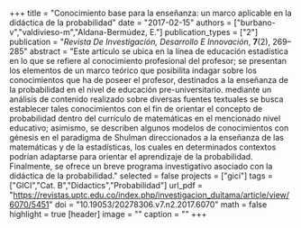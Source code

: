+++
title = "Conocimiento base para la enseñanza: un marco aplicable en la didáctica de la probabilidad"
date = "2017-02-15"
authors = ["burbano-v","valdivieso-m","Aldana-Bermúdez, E."]
publication_types = ["2"]
publication = "*Revista De Investigación, Desarrollo E Innovación*, **7**(2), 269–285"
abstract = "Este artículo se ubica en la línea de educación estadística en lo que se refiere al conocimiento profesional del profesor; se presentan los elementos de un marco teórico que posibilita indagar sobre los conocimientos que ha de poseer el profesor, destinados a la enseñanza de la probabilidad en el nivel de educación pre-universitario. mediante un análisis de contenido realizado sobre diversas fuentes textuales se busca establecer tales conocimientos con el fin de orientar el concepto de probabilidad dentro del currículo de matemáticas en el mencionado nivel educativo; asimismo, se describen algunos modelos de conocimientos con génesis en el paradigma de Shulman direccionados a la enseñanza de las matemáticas y de la estadísticas, los cuales en determinados contextos podrían adaptarse para orientar el aprendizaje de la probabilidad. Finalmente, se ofrece un breve programa investigativo asociado con la didáctica de la probabilidad."
selected = false
projects = ["gici"]
tags = ["GICI","Cat. B","Didactics","Probabilidad"]
url_pdf = "https://revistas.uptc.edu.co/index.php/investigacion_duitama/article/view/6070/5451"
doi = "10.19053/20278306.v7.n2.2017.6070"
math = false
highlight = true
[header]
image = ""
caption = ""
+++
